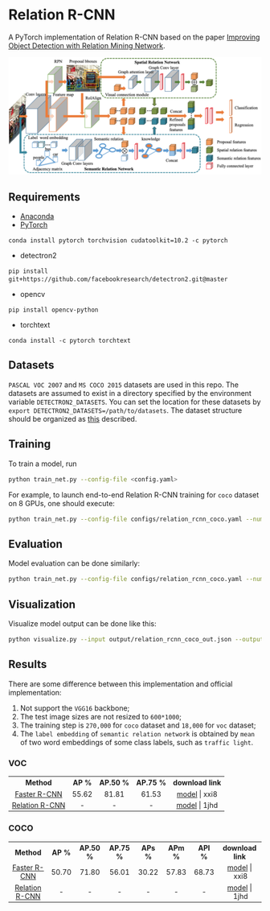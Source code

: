 # Relation R-CNN
A PyTorch implementation of Relation R-CNN based on the paper [Improving Object Detection with Relation Mining Network]().

![Network Architecture image from the paper](structure.png)

## Requirements
- [Anaconda](https://www.anaconda.com/download/)
- [PyTorch](https://pytorch.org)
```
conda install pytorch torchvision cudatoolkit=10.2 -c pytorch
```
- detectron2
```
pip install git+https://github.com/facebookresearch/detectron2.git@master
```
- opencv
```
pip install opencv-python
```
- torchtext
```
conda install -c pytorch torchtext
```

## Datasets
`PASCAL VOC 2007` and `MS COCO 2015` datasets are used in this repo. The datasets are assumed to exist in a directory 
specified by the environment variable `DETECTRON2_DATASETS`. You can set the location for these datasets by 
`export DETECTRON2_DATASETS=/path/to/datasets`. The dataset structure should be organized as 
[this](https://github.com/facebookresearch/detectron2/tree/master/datasets) described.

## Training
To train a model, run
```bash
python train_net.py --config-file <config.yaml>
```

For example, to launch end-to-end Relation R-CNN training for `coco` dataset on 8 GPUs, one should execute:
```bash
python train_net.py --config-file configs/relation_rcnn_coco.yaml --num-gpus 8
```

## Evaluation
Model evaluation can be done similarly:
```bash
python train_net.py --config-file configs/relation_rcnn_coco.yaml --num-gpus 8 --eval-only MODEL.WEIGHTS epochs/model.pth
```

## Visualization
Visualize model output can be done like this:
```bash
python visualize.py --input output/relation_rcnn_coco_out.json --output results --dataset coco_2014_minival
```

## Results
There are some difference between this implementation and official implementation:
1. Not support the `VGG16` backbone;
2. The test image sizes are not resized to `600*1000`;
3. The training step is `270,000` for `coco` dataset and `18,000` for `voc` dataset;
4. The `label embedding` of `semantic relation network` is obtained by `mean` of two word embeddings
 of some class labels, such as `traffic light`. 

### VOC
<table>
	<tbody>
		<th>Method</th>
		<th>AP %</th>
		<th>AP.50 %</th>
		<th>AP.75 %</th>
		<th>download link</th>
		<tr>
			<td align="center"><a href="configs/faster_rcnn_voc.yaml">Faster R-CNN</a></td>
			<td align="center">55.62</td>
			<td align="center">81.81</td>
			<td align="center">61.53</td>
			<td align="center"><a href="https://pan.baidu.com/s/1jP7zWezVPBZWx_9LjJCgWg">model</a>&nbsp;|&nbsp;xxi8</td>
		</tr>
		<tr>
			<td align="center"><a href="configs/relation_rcnn_voc.yaml">Relation R-CNN</a></td>
			<td align="center">-</td>
			<td align="center">-</td>
			<td align="center">-</td>
			<td align="center"><a href="https://pan.baidu.com/s/1BeGS7gckGAczd1euB55EFA">model</a>&nbsp;|&nbsp;1jhd</td>
		</tr>
	</tbody>
</table>

### COCO
<table>
	<tbody>
		<th>Method</th>
		<th>AP %</th>
		<th>AP.50 %</th>
		<th>AP.75 %</th>
		<th>APs %</th>
		<th>APm %</th>
		<th>APl %</th>
		<th>download link</th>
		<tr>
			<td align="center"><a href="configs/faster_rcnn_coco.yaml">Faster R-CNN</a></td>
			<td align="center">50.70</td>
			<td align="center">71.80</td>
			<td align="center">56.01</td>
		    <td align="center">30.22</td>
			<td align="center">57.83</td>
			<td align="center">68.73</td>
			<td align="center"><a href="https://pan.baidu.com/s/1jP7zWezVPBZWx_9LjJCgWg">model</a>&nbsp;|&nbsp;xxi8</td>
		</tr>
		<tr>
			<td align="center"><a href="configs/relation_rcnn_coco.yaml">Relation R-CNN</a></td>
			<td align="center">-</td>
			<td align="center">-</td>
			<td align="center">-</td>
			<td align="center">-</td>
			<td align="center">-</td>
			<td align="center">-</td>
			<td align="center"><a href="https://pan.baidu.com/s/1BeGS7gckGAczd1euB55EFA">model</a>&nbsp;|&nbsp;1jhd</td>
		</tr>
	</tbody>
</table>
